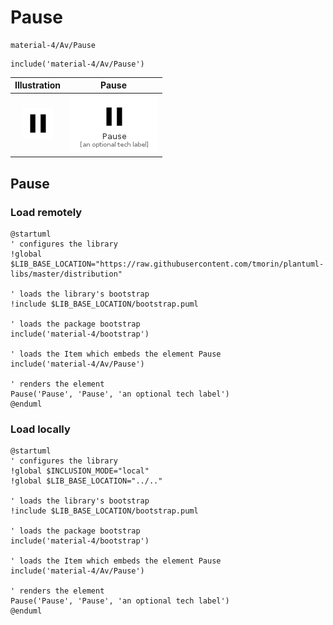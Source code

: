 # Pause


```text
material-4/Av/Pause
```

```text
include('material-4/Av/Pause')
```



| Illustration | Pause |
| :---: | :---: |
| ![illustration for Illustration](../../material-4/Av/Pause.png) | ![illustration for Pause](../../material-4/Av/Pause.Local.png) |




## Pause

### Load remotely
```plantuml
@startuml
' configures the library
!global $LIB_BASE_LOCATION="https://raw.githubusercontent.com/tmorin/plantuml-libs/master/distribution"

' loads the library's bootstrap
!include $LIB_BASE_LOCATION/bootstrap.puml

' loads the package bootstrap
include('material-4/bootstrap')

' loads the Item which embeds the element Pause
include('material-4/Av/Pause')

' renders the element
Pause('Pause', 'Pause', 'an optional tech label')
@enduml
```

### Load locally
```plantuml
@startuml
' configures the library
!global $INCLUSION_MODE="local"
!global $LIB_BASE_LOCATION="../.."

' loads the library's bootstrap
!include $LIB_BASE_LOCATION/bootstrap.puml

' loads the package bootstrap
include('material-4/bootstrap')

' loads the Item which embeds the element Pause
include('material-4/Av/Pause')

' renders the element
Pause('Pause', 'Pause', 'an optional tech label')
@enduml
```

